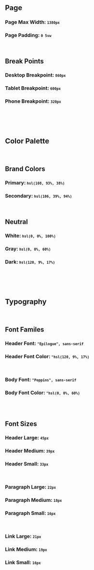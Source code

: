 
# <small>Page</small>
### Page Max Width: <small>`1380px`</small>
### Page Padding: <small>`0 5vw`</small>
</br>

## Break Points
### Desktop Breakpoint: <small>`860px`</small>
### Tablet Breakpoint: <small>`600px`</small>
### Phone Breakpoint: <small>`320px`</small>
</br>
</br>
</br>

# <small>Color Palette</small>
</br>

## Brand Colors
### Primary: <small>`hsl(108, 93%, 38%)`</small>
### Secondary: <small>`hsl(106, 39%, 94%)`</small>
</br>

## Neutral
### White: <small>`hsl(0, 0%, 100%)`</small>
### Gray: <small>`hsl(0, 0%, 60%)`</small>
### Dark: <small>`hsl(120, 9%, 17%)`</small>
</br>
</br>
</br>

# <small>Typography</small>
</br>

## Font Familes
### Header Font: <small>`"Epilogue", sans-serif`</small>
### Header Font Color: <small>`"hsl(120, 9%, 17%)`</small>
</br>

### Body Font: <small>`"Poppins", sans-serif`</small>
### Body Font Color: <small>`"hsl(0, 0%, 60%)`</small>
</br>
</br>


## Font Sizes
### Header Large: <small>`45px`</small>
### Header Medium: <small>`39px`</small>
### Header Small: <small>`33px`</small>
</br>

### Paragraph Large: <small>`22px`</small>
### Paragraph Medium: <small>`18px`</small>
### Paragraph Small: <small>`16px`</small>
</br>

### Link Large: <small>`21px`</small>
### Link Medium: <small>`19px`</small>
### Link Small: <small>`16px`</small>
</br>
